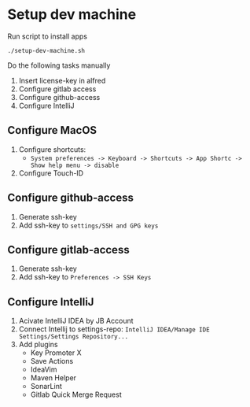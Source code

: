 # Setup dev machine

Run script to install apps

    ./setup-dev-machine.sh

Do the following tasks manually
1. Insert license-key in alfred
1. Configure gitlab access
1. Configure github-access
1. Configure IntelliJ

##  Configure MacOS
1. Configure shortcuts: 
   * `System preferences -> Keyboard -> Shortcuts -> App Shortc -> Show help menu -> disable`
1. Configure Touch-ID


## Configure github-access
1. Generate ssh-key
1. Add ssh-key to `settings/SSH and GPG keys`

## Configure gitlab-access
1. Generate ssh-key
1. Add ssh-key to `Preferences -> SSH Keys`


## Configure IntelliJ
1. Acivate IntelliJ IDEA by JB Account
1. Connect Intellij to settings-repo: `IntelliJ IDEA/Manage IDE Settings/Settings Repository...`
1. Add plugins
   * Key Promoter X
   * Save Actions
   * IdeaVim
   * Maven Helper
   * SonarLint
   * Gitlab Quick Merge Request



